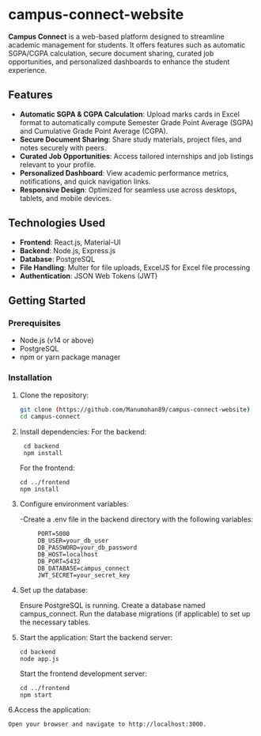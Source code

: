 # campus-connect-website

**Campus Connect** is a web-based platform designed to streamline academic management for students. It offers features such as automatic SGPA/CGPA calculation, secure document sharing, curated job opportunities, and personalized dashboards to enhance the student experience.

## Features

- **Automatic SGPA & CGPA Calculation**: Upload marks cards in Excel format to automatically compute Semester Grade Point Average (SGPA) and Cumulative Grade Point Average (CGPA).
- **Secure Document Sharing**: Share study materials, project files, and notes securely with peers.
- **Curated Job Opportunities**: Access tailored internships and job listings relevant to your profile.
- **Personalized Dashboard**: View academic performance metrics, notifications, and quick navigation links.
- **Responsive Design**: Optimized for seamless use across desktops, tablets, and mobile devices.

## Technologies Used

- **Frontend**: React.js, Material-UI
- **Backend**: Node.js, Express.js
- **Database**: PostgreSQL
- **File Handling**: Multer for file uploads, ExcelJS for Excel file processing
- **Authentication**: JSON Web Tokens (JWT)

## Getting Started

### Prerequisites

- Node.js (v14 or above)
- PostgreSQL
- npm or yarn package manager

### Installation

1. Clone the repository:

   ```bash
   git clone (https://github.com/Manumohan89/campus-connect-website)
   cd campus-connect

2. Install dependencies:
     For the backend:

        cd backend
        npm install
    For the frontend:

   
       cd ../frontend
       npm install

4. Configure environment variables:

   -Create a .env file in the backend directory with the following variables:

   
            PORT=5000
            DB_USER=your_db_user
            DB_PASSWORD=your_db_password
            DB_HOST=localhost
            DB_PORT=5432
            DB_DATABASE=campus_connect
            JWT_SECRET=your_secret_key

6. Set up the database:

    Ensure PostgreSQL is running.
    Create a database named campus_connect.
    Run the database migrations (if applicable) to set up the necessary tables.
7. Start the application:
    Start the backend server:

   
       cd backend
       node app.js
   Start the frontend development server:

   
       cd ../frontend
       npm start

6.Access the application:

    Open your browser and navigate to http://localhost:3000.





